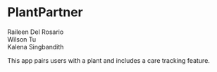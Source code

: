 # PlantPartner

Raileen Del Rosario <br/>
Wilson Tu <br/>
Kalena Singbandith <br/>


This app pairs users with a plant and includes a care tracking feature. 
